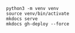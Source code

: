 `python3 -m venv venv`<br>
`source venv/bin/activate` <br>
`mkdocs serve`<br>
`mkdocs gh-deploy --force`
